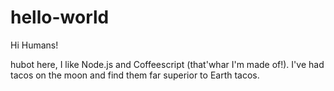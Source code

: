# hello-world
Hi Humans!

hubot here, I like Node.js and Coffeescript (that'whar I'm made of!).
I've had tacos on the moon and find them far superior to Earth tacos.
